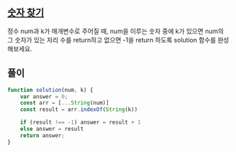 ## [숫자 찾기](https://school.programmers.co.kr/learn/courses/30/lessons/120904)
정수 num과 k가 매개변수로 주어질 때, num을 이루는 숫자 중에 k가 있으면 num의 그 숫자가 있는 자리 수를 return하고 없으면 -1을 return 하도록 solution 함수를 완성해보세요.

## 풀이
```javascript
function solution(num, k) {
    var answer = 0;
    const arr = [...String(num)]
    const result = arr.indexOf(String(k))

    if (result !== -1) answer = result + 1
    else answer = result
    return answer;
}
```